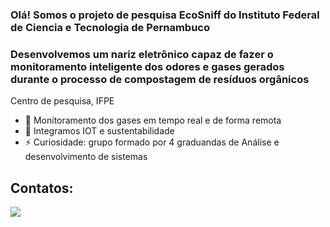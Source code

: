 ### Olá! Somos o projeto de pesquisa EcoSniff do Instituto Federal de Ciencia e Tecnologia de Pernambuco
### Desenvolvemos um nariz eletrônico capaz de fazer o monitoramento inteligente dos odores e gases gerados durante o processo de compostagem de resíduos orgânicos

<!--
**juliadidra/juliadidra** is a ✨ _special_ ✨ repository because its `README.md` (this file) appears on your GitHub profile.
-->
  Centro de pesquisa, IFPE

- 🔭 Monitoramento dos gases em tempo real e de forma remota
- 🌱 Integramos IOT e sustentabilidade 
- ⚡ Curiosidade: grupo formado por 4 graduandas de Análise e desenvolvimento de sistemas


## Contatos:

<div>

<a href="https://www.instagram.com/ecosniff/" target="_blank"><img src="https://img.shields.io/badge/-Instagram-E1306C?style=for-the-badge&logo=instagram&logoColor=white" target="_blank"></a>   
</div>
